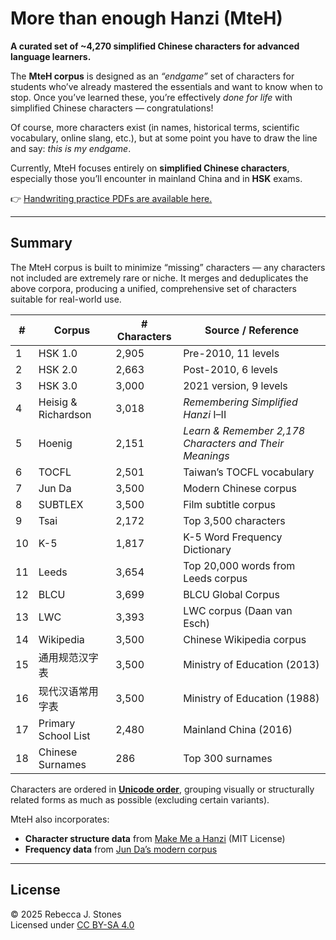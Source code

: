 # More than enough Hanzi (MteH)

**A curated set of ~4,270 simplified Chinese characters for advanced language learners.**  

The **MteH corpus** is designed as an *“endgame”* set of characters for students who’ve already mastered the essentials and want to know when to stop. Once you’ve learned these, you’re effectively *done for life* with simplified Chinese characters — congratulations!  

Of course, more characters exist (in names, historical terms, scientific vocabulary, online slang, etc.), but at some point you have to draw the line and say: *this is my endgame*.  

Currently, MteH focuses entirely on **simplified Chinese characters**, especially those you’ll encounter in mainland China and in **HSK** exams.  

👉 [Handwriting practice PDFs are available here.](https://github.com/becky82/mteh/tree/main/versions/v0.1.1)

---

## Summary

The MteH corpus is built to minimize “missing” characters — any characters not included are extremely rare or niche. It merges and deduplicates the above corpora, producing a unified, comprehensive set of characters suitable for real-world use.

<div align="center">

| # | Corpus | # Characters | Source / Reference |
|---|---------|---------------|--------------------|
| 1 | HSK 1.0 | 2,905 | Pre-2010, 11 levels |
| 2 | HSK 2.0 | 2,663 | Post-2010, 6 levels |
| 3 | HSK 3.0 | 3,000 | 2021 version, 9 levels |
| 4 | Heisig & Richardson | 3,018 | *Remembering Simplified Hanzi* I–II |
| 5 | Hoenig | 2,151 | *Learn & Remember 2,178 Characters and Their Meanings* |
| 6 | TOCFL | 2,501 | Taiwan’s TOCFL vocabulary |
| 7 | Jun Da | 3,500 | Modern Chinese corpus |
| 8 | SUBTLEX | 3,500 | Film subtitle corpus |
| 9 | Tsai | 2,172 | Top 3,500 characters |
| 10 | K-5 | 1,817 | K-5 Word Frequency Dictionary |
| 11 | Leeds | 3,654 | Top 20,000 words from Leeds corpus |
| 12 | BLCU | 3,699 | BLCU Global Corpus |
| 13 | LWC | 3,393 | LWC corpus (Daan van Esch) |
| 14 | Wikipedia | 3,500 | Chinese Wikipedia corpus |
| 15 | 通用规范汉字表 | 3,500 | Ministry of Education (2013) |
| 16 | 现代汉语常用字表 | 3,500 | Ministry of Education (1988) |
| 17 | Primary School List | 2,480 | Mainland China (2016) |
| 18 | Chinese Surnames | 286 | Top 300 surnames |

</div>

Characters are ordered in **[Unicode order](https://www.unicode.org/versions/Unicode16.0.0/core-spec/chapter-18/#G11620)**, grouping visually or structurally related forms as much as possible (excluding certain variants).  

MteH also incorporates:  
- **Character structure data** from [Make Me a Hanzi](https://github.com/skishore/makemeahanzi) (MIT License)  
- **Frequency data** from [Jun Da’s modern corpus](http://lingua.mtsu.edu/chinese-computing/statistics/char/list.php?Which=MO)

---

## License

© 2025 Rebecca J. Stones  
Licensed under [CC BY-SA 4.0](https://creativecommons.org/licenses/by-sa/4.0/)
